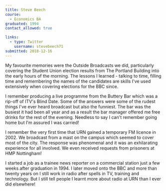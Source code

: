 ```yaml
---
title: Steve Beech
course:
  - Economics BA
graduated: 1994
contact_allowed: true

links:
  - type: Twitter
    username: stevebeech71
submitted: 2018-12-16
---
```


My favourite memories were the Outside Broadcasts we did, particularly covering the Student Union election results from The Portland Building into the early hours of the morning. The lessons I learned - talking to time, filling time and remembering the names of the candidates are skills I've used extensively when covering elections for the BBC since.

I remember producing a live programme from the Buttery Bar which was a rip-off of ITV's Blind Date. Some of the answers were some of the rudest things I've ever heard broadcast but also the funniest. The bar was the busiest it had been all year and as a result the bar manager offered me free drinks for the rest of the evening. Needless to say I can't remember going home but I'm assured I was carried!

I remember the very first time that URN gained a temporary FM licence in 2002. We broadcast from a mast on the campus which seemed to cover most of the city. The response was phenomenal and it was an exhilarating experience for all involved. We even received requests from prisoners at HMP Nottingham!

I started a job as a trainee news reporter on a commercial station just a few weeks after graduation in 1994. I later moved onto the BBC and more than twenty years on I still work in radio after spells in TV, training and technology. But I still tell people I learnt more about radio at URN than I ever did elsewhere!
